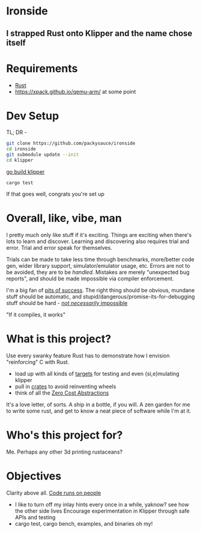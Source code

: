 # Ironside
## I strapped Rust onto Klipper and the name chose itself

# Requirements
- [Rust](https://www.rust-lang.org/learn/get-started)
- https://xpack.github.io/qemu-arm/ at some point
# Dev Setup
TL; DR - 
```sh
git clone https://github.com/packysauce/ironside
cd ironside
git submodule update --init
cd klipper
```
[go build klipper](klipper/blob/master/docs/Installation.md#building-and-flashing-the-micro-controller)
```
cargo test 
```

If that goes well, congrats you're set up

# Overall, like, vibe, man
I pretty much only like stuff if it's exciting.
Things are exciting when there's lots to learn and discover.
Learning and discovering also requires trial and error.
Trial and error speak for themselves.

Trials can be made to take less time through benchmarks, more/better code gen, wider library support, simulator/emulator usage, etc.
Errors are not to be avoided, they are to be _handled_.
Mistakes are merely "unexpected bug reports", and should be made impossible via compiler enforcement.

I'm a big fan of [pits of success](https://blog.codinghorror.com/falling-into-the-pit-of-success/).
The right thing should be obvious, mundane stuff should be automatic, and stupid/dangerous/promise-its-for-debugging stuff should be hard - [*not necessarily* impossible](https://doc.rust-lang.org/nomicon/#the-dark-arts-of-unsafe-rust)

"If it compiles, it works"

# What is this project?
Use every swanky feature Rust has to demonstrate how I envision
"reinforcing" C with Rust.
- load up with all kinds of [targets](https://doc.rust-lang.org/cargo/reference/cargo-targets.html) for testing and even {si,e}mulating klipper
- pull in [crates](https://crates.io/) to avoid reinventing wheels
- think of all the [Zero Cost Abstractions](https://doc.rust-lang.org/beta/embedded-book/static-guarantees/zero-cost-abstractions.html)

It's a love letter, of sorts. A ship in a bottle, if you will.
A zen garden for me to write some rust, and get to know a neat
piece of software while I'm at it.

# Who's this project for?
Me. Perhaps any other 3d printing rustaceans?

# Objectives
Clarity above all. [Code runs on people](https://rachelbythebay.com/w/2021/09/05/clever/)
- I like to turn off my inlay hints every once in a while, yaknow? see how the other side lives
Encourage experimentation in Klipper through safe APIs and testing
- cargo test, cargo bench, examples, and binaries oh my!

